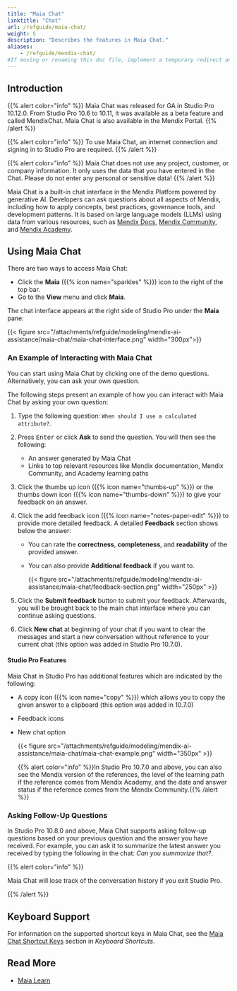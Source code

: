 ```yaml
--- 
title: "Maia Chat" 
linktitle: "Chat" 
url: /refguide/maia-chat/ 
weight: 5 
description: "Describes the features in Maia Chat." 
aliases: 
    - /refguide/mendix-chat/ 
#If moving or renaming this doc file, implement a temporary redirect and let the respective team know they should update the URL in the product. See Mapping to Products for more details. 
--- 
```

 
## Introduction  
 
{{% alert color="info" %}} 
Maia Chat was released for GA in Studio Pro 10.12.0. From Studio Pro 10.6 to 10.11, it was available as a beta feature and called MendixChat. Maia Chat is also available in the Mendix Portal. 
{{% /alert %}} 
 
{{% alert color="info" %}} 
To use Maia Chat, an internet connection and signing in to Studio Pro are required. 
{{% /alert %}} 
 
{{% alert color="info" %}} 
Maia Chat does not use any project, customer, or company information. It only uses the data that you have entered in the Chat. Please do not enter any personal or sensitive data! 
{{% /alert %}} 
 
Maia Chat is a built-in chat interface in the Mendix Platform powered by generative AI. Developers can ask questions about all aspects of Mendix, including how to apply concepts, best practices, governance tools, and development patterns. It is based on large language models (LLMs) using data from various resources, such as [Mendix Docs](/), [Mendix Community](https://community.mendix.com/), and [Mendix Academy](https://academy.mendix.com/). 
 
## Using Maia Chat 
 
There are two ways to access Maia Chat:  
 
* Click the **Maia** ({{% icon name="sparkles" %}}) icon to the right of the top bar. 
* Go to the **View** menu and click **Maia**. 
 
The chat interface appears at the right side of Studio Pro under the **Maia** pane: 
 
{{< figure src="/attachments/refguide/modeling/mendix-ai-assistance/maia-chat/maia-chat-interface.png" width="300px">}} 
 
### An Example of Interacting with Maia Chat 
 
You can start using Maia Chat by clicking one of the demo questions. Alternatively, you can ask your own question.  
 
The following steps present an example of how you can interact with Maia Chat by asking your own question: 
 
1. Type the following question: `When should I use a calculated attribute?`. 
2. Press <kbd>Enter</kbd> or click **Ask** to send the question. You will then see the following: 
    * An answer generated by Maia Chat 
    * Links to top relevant resources like Mendix documentation, Mendix Community, and Academy learning paths 
 
3. Click the thumbs up icon ({{% icon name="thumbs-up" %}}) or the thumbs down icon ({{% icon name="thumbs-down" %}}) to give your feedback on an answer.  
 
4. Click the add feedback icon ({{% icon name="notes-paper-edit" %}}) to provide more detailed feedback. A detailed **Feedback** section shows below the answer: 
 
    * You can rate the **correctness**, **completeness**, and **readability** of the provided answer. 
 
    * You can also provide **Additional feedback** if you want to.  
 
      {{< figure src="/attachments/refguide/modeling/mendix-ai-assistance/maia-chat/feedback-section.png" width="250px" >}}  
 
5. Click the **Submit feedback** button to submit your feedback. Afterwards, you will be brought back to the main chat interface where you can continue asking questions. 
 
6. Click **New chat** at beginning of your chat if you want to clear the messages and start a new conversation without reference to your current chat (this option was added in Studio Pro 10.7.0). 
 
#### Studio Pro Features 
 
Maia Chat in Studio Pro has additional features which are indicated by the following: 
 
* A copy icon ({{% icon name="copy" %}}) which allows you to copy the given answer to a clipboard (this option was added in 10.7.0) 
* Feedback icons 
* New chat option 
   
    {{< figure src="/attachments/refguide/modeling/mendix-ai-assistance/maia-chat/maia-chat-example.png" width="350px" >}} 
     
    {{% alert color="info" %}}In Studio Pro 10.7.0 and above, you can also see the Mendix version of the references, the level of the learning path if the reference comes from Mendix Academy, and the date and answer status if the reference comes from the Mendix Community.{{% /alert %}} 
 
### Asking Follow-Up Questions 
 
In Studio Pro 10.8.0 and above, Maia Chat supports asking follow-up questions based on your previous question and the answer you have received. For example, you can ask it to summarize the latest answer you received by typing the following in the chat: *Can you summarize that?*. 
 
{{% alert color="info" %}} 
 
Maia Chat will lose track of the conversation history if you exit Studio Pro. 
 
{{% /alert %}} 
 
## Keyboard Support 
 
For information on the supported shortcut keys in Maia Chat, see the [Maia Chat Shortcut Keys](/refguide/keyboard-shortcuts/#maia-chat-shortcuts) section in *Keyboard Shortcuts*. 
 
## Read More 
 
* [Maia Learn](/refguide/maia-learn/) 
